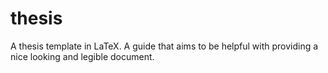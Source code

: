 # thesis
A thesis template in LaTeX. A guide that aims to be helpful with providing a nice looking and legible document.


